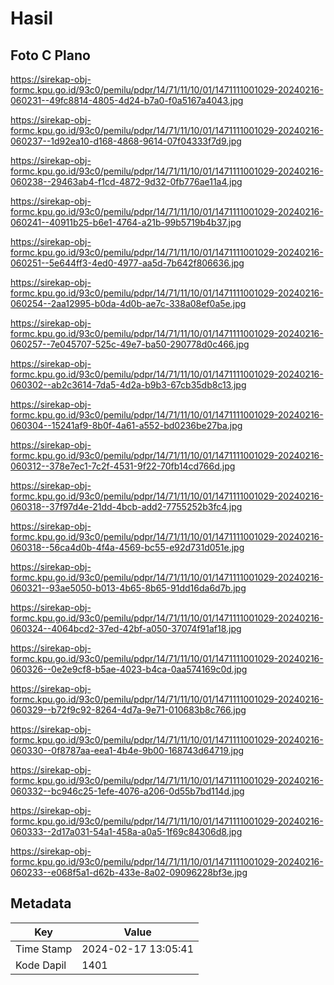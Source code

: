 # Hasil

## Foto C Plano

https://sirekap-obj-formc.kpu.go.id/93c0/pemilu/pdpr/14/71/11/10/01/1471111001029-20240216-060231--49fc8814-4805-4d24-b7a0-f0a5167a4043.jpg

https://sirekap-obj-formc.kpu.go.id/93c0/pemilu/pdpr/14/71/11/10/01/1471111001029-20240216-060237--1d92ea10-d168-4868-9614-07f04333f7d9.jpg

https://sirekap-obj-formc.kpu.go.id/93c0/pemilu/pdpr/14/71/11/10/01/1471111001029-20240216-060238--29463ab4-f1cd-4872-9d32-0fb776ae11a4.jpg

https://sirekap-obj-formc.kpu.go.id/93c0/pemilu/pdpr/14/71/11/10/01/1471111001029-20240216-060241--40911b25-b6e1-4764-a21b-99b5719b4b37.jpg

https://sirekap-obj-formc.kpu.go.id/93c0/pemilu/pdpr/14/71/11/10/01/1471111001029-20240216-060251--5e644ff3-4ed0-4977-aa5d-7b642f806636.jpg

https://sirekap-obj-formc.kpu.go.id/93c0/pemilu/pdpr/14/71/11/10/01/1471111001029-20240216-060254--2aa12995-b0da-4d0b-ae7c-338a08ef0a5e.jpg

https://sirekap-obj-formc.kpu.go.id/93c0/pemilu/pdpr/14/71/11/10/01/1471111001029-20240216-060257--7e045707-525c-49e7-ba50-290778d0c466.jpg

https://sirekap-obj-formc.kpu.go.id/93c0/pemilu/pdpr/14/71/11/10/01/1471111001029-20240216-060302--ab2c3614-7da5-4d2a-b9b3-67cb35db8c13.jpg

https://sirekap-obj-formc.kpu.go.id/93c0/pemilu/pdpr/14/71/11/10/01/1471111001029-20240216-060304--15241af9-8b0f-4a61-a552-bd0236be27ba.jpg

https://sirekap-obj-formc.kpu.go.id/93c0/pemilu/pdpr/14/71/11/10/01/1471111001029-20240216-060312--378e7ec1-7c2f-4531-9f22-70fb14cd766d.jpg

https://sirekap-obj-formc.kpu.go.id/93c0/pemilu/pdpr/14/71/11/10/01/1471111001029-20240216-060318--37f97d4e-21dd-4bcb-add2-7755252b3fc4.jpg

https://sirekap-obj-formc.kpu.go.id/93c0/pemilu/pdpr/14/71/11/10/01/1471111001029-20240216-060318--56ca4d0b-4f4a-4569-bc55-e92d731d051e.jpg

https://sirekap-obj-formc.kpu.go.id/93c0/pemilu/pdpr/14/71/11/10/01/1471111001029-20240216-060321--93ae5050-b013-4b65-8b65-91dd16da6d7b.jpg

https://sirekap-obj-formc.kpu.go.id/93c0/pemilu/pdpr/14/71/11/10/01/1471111001029-20240216-060324--4064bcd2-37ed-42bf-a050-37074f91af18.jpg

https://sirekap-obj-formc.kpu.go.id/93c0/pemilu/pdpr/14/71/11/10/01/1471111001029-20240216-060326--0e2e9cf8-b5ae-4023-b4ca-0aa574169c0d.jpg

https://sirekap-obj-formc.kpu.go.id/93c0/pemilu/pdpr/14/71/11/10/01/1471111001029-20240216-060329--b72f9c92-8264-4d7a-9e71-010683b8c766.jpg

https://sirekap-obj-formc.kpu.go.id/93c0/pemilu/pdpr/14/71/11/10/01/1471111001029-20240216-060330--0f8787aa-eea1-4b4e-9b00-168743d64719.jpg

https://sirekap-obj-formc.kpu.go.id/93c0/pemilu/pdpr/14/71/11/10/01/1471111001029-20240216-060332--bc946c25-1efe-4076-a206-0d55b7bd114d.jpg

https://sirekap-obj-formc.kpu.go.id/93c0/pemilu/pdpr/14/71/11/10/01/1471111001029-20240216-060333--2d17a031-54a1-458a-a0a5-1f69c84306d8.jpg

https://sirekap-obj-formc.kpu.go.id/93c0/pemilu/pdpr/14/71/11/10/01/1471111001029-20240216-060233--e068f5a1-d62b-433e-8a02-09096228bf3e.jpg


## Metadata

| Key        | Value               |
| ---------- | ------------------- |
| Time Stamp | 2024-02-17 13:05:41 |
| Kode Dapil | 1401                |



